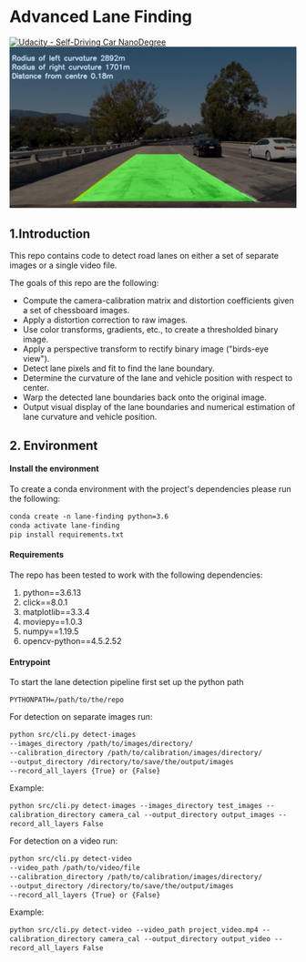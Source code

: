 # Advanced Lane Finding
[![Udacity - Self-Driving Car NanoDegree](https://s3.amazonaws.com/udacity-sdc/github/shield-carnd.svg)](http://www.udacity.com/drive)
![Lanes Image](./output_images/test1.jpg)

## 1.Introduction

This repo contains code to detect road lanes on either a set of separate images or a single video file.

The goals of this repo are the following:

* Compute the camera-calibration matrix and distortion coefficients given a set of chessboard images.
* Apply a distortion correction to raw images.
* Use color transforms, gradients, etc., to create a thresholded binary image.
* Apply a perspective transform to rectify binary image ("birds-eye view").
* Detect lane pixels and fit to find the lane boundary.
* Determine the curvature of the lane and vehicle position with respect to center.
* Warp the detected lane boundaries back onto the original image.
* Output visual display of the lane boundaries and numerical estimation of lane curvature and vehicle position.

## 2. Environment

#### Install the environment

To create a conda environment with the project's dependencies please run the following:

    conda create -n lane-finding python=3.6
    conda activate lane-finding
    pip install requirements.txt

#### Requirements

The repo has been tested to work with the following dependencies:

1. python==3.6.13
1. click==8.0.1
1. matplotlib==3.3.4
1. moviepy==1.0.3
1. numpy==1.19.5
1. opencv-python==4.5.2.52

#### Entrypoint

To start the lane detection pipeline first set up the python path

    PYTHONPATH=/path/to/the/repo
    
For detection on separate images run:
    
    python src/cli.py detect-images 
    --images_directory /path/to/images/directory/ 
    --calibration_directory /path/to/calibration/images/directory/ 
    --output_directory /directory/to/save/the/output/images 
    --record_all_layers {True} or {False}

Example:

    python src/cli.py detect-images --images_directory test_images --calibration_directory camera_cal --output_directory output_images --record_all_layers False

For detection on a video run:

    python src/cli.py detect-video
    --video_path /path/to/video/file
    --calibration_directory /path/to/calibration/images/directory/ 
    --output_directory /directory/to/save/the/output/images 
    --record_all_layers {True} or {False}

Example:

    python src/cli.py detect-video --video_path project_video.mp4 --calibration_directory camera_cal --output_directory output_video --record_all_layers False